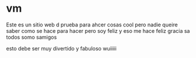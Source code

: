 # vm

Este es un sitio web d prueba para ahcer cosas cool 
pero nadie queire saber como se hace para hacer 
pero soy feliz y eso me hace feliz
gracia sa todos somo samigos 


esto debe ser muy divertido y fabuloso wuiiiii
